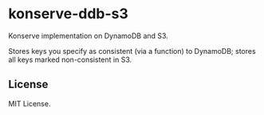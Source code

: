 # konserve-ddb-s3

Konserve implementation on DynamoDB and S3.

Stores keys you specify as consistent (via a function)
to DynamoDB; stores all keys marked non-consistent in
S3.

## License

MIT License.